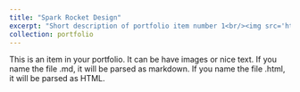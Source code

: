 ```yaml
---
title: "Spark Rocket Design"
excerpt: "Short description of portfolio item number 1<br/><img src='https://live.staticflickr.com/4388/36962141901_509d057783_h.jpg'>"
collection: portfolio
---
```


This is an item in your portfolio. It can be have images or nice text. If you name the file .md, it will be parsed as markdown. If you name the file .html, it will be parsed as HTML. 
